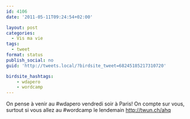 ```yaml
---
id: 4106
date: '2011-05-11T09:24:54+02:00'

layout: post
categories:
  - Vis ma vie
tags:
  - tweet
format: status
publish_social: no
guid: 'http://tweets.local/?birdsite_tweet=68245185217310720'

birdsite_hashtags:
    - wdapero
    - wordcamp
---
```


On pense à venir au #wdapero vendredi soir à Paris! On compte sur vous, surtout si vous allez au #wordcamp le lendemain http://twun.ch/ahq